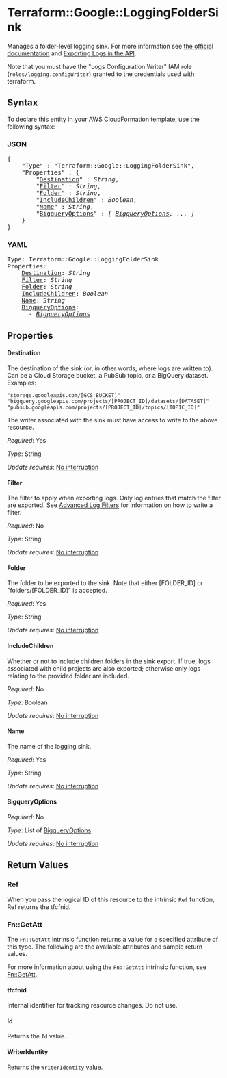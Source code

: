# Terraform::Google::LoggingFolderSink

Manages a folder-level logging sink. For more information see
[the official documentation](https://cloud.google.com/logging/docs/) and
[Exporting Logs in the API](https://cloud.google.com/logging/docs/api/tasks/exporting-logs).

Note that you must have the "Logs Configuration Writer" IAM role (`roles/logging.configWriter`)
granted to the credentials used with terraform.

## Syntax

To declare this entity in your AWS CloudFormation template, use the following syntax:

### JSON

<pre>
{
    "Type" : "Terraform::Google::LoggingFolderSink",
    "Properties" : {
        "<a href="#destination" title="Destination">Destination</a>" : <i>String</i>,
        "<a href="#filter" title="Filter">Filter</a>" : <i>String</i>,
        "<a href="#folder" title="Folder">Folder</a>" : <i>String</i>,
        "<a href="#includechildren" title="IncludeChildren">IncludeChildren</a>" : <i>Boolean</i>,
        "<a href="#name" title="Name">Name</a>" : <i>String</i>,
        "<a href="#bigqueryoptions" title="BigqueryOptions">BigqueryOptions</a>" : <i>[ <a href="bigqueryoptions.md">BigqueryOptions</a>, ... ]</i>
    }
}
</pre>

### YAML

<pre>
Type: Terraform::Google::LoggingFolderSink
Properties:
    <a href="#destination" title="Destination">Destination</a>: <i>String</i>
    <a href="#filter" title="Filter">Filter</a>: <i>String</i>
    <a href="#folder" title="Folder">Folder</a>: <i>String</i>
    <a href="#includechildren" title="IncludeChildren">IncludeChildren</a>: <i>Boolean</i>
    <a href="#name" title="Name">Name</a>: <i>String</i>
    <a href="#bigqueryoptions" title="BigqueryOptions">BigqueryOptions</a>: <i>
      - <a href="bigqueryoptions.md">BigqueryOptions</a></i>
</pre>

## Properties

#### Destination

The destination of the sink (or, in other words, where logs are written to). Can be a
Cloud Storage bucket, a PubSub topic, or a BigQuery dataset. Examples:
```
"storage.googleapis.com/[GCS_BUCKET]"
"bigquery.googleapis.com/projects/[PROJECT_ID]/datasets/[DATASET]"
"pubsub.googleapis.com/projects/[PROJECT_ID]/topics/[TOPIC_ID]"
```
The writer associated with the sink must have access to write to the above resource.

_Required_: Yes

_Type_: String

_Update requires_: [No interruption](https://docs.aws.amazon.com/AWSCloudFormation/latest/UserGuide/using-cfn-updating-stacks-update-behaviors.html#update-no-interrupt)

#### Filter

The filter to apply when exporting logs. Only log entries that match the filter are exported.
See [Advanced Log Filters](https://cloud.google.com/logging/docs/view/advanced_filters) for information on how to
write a filter.

_Required_: No

_Type_: String

_Update requires_: [No interruption](https://docs.aws.amazon.com/AWSCloudFormation/latest/UserGuide/using-cfn-updating-stacks-update-behaviors.html#update-no-interrupt)

#### Folder

The folder to be exported to the sink. Note that either [FOLDER_ID] or "folders/[FOLDER_ID]" is
accepted.

_Required_: Yes

_Type_: String

_Update requires_: [No interruption](https://docs.aws.amazon.com/AWSCloudFormation/latest/UserGuide/using-cfn-updating-stacks-update-behaviors.html#update-no-interrupt)

#### IncludeChildren

Whether or not to include children folders in the sink export. If true, logs
associated with child projects are also exported; otherwise only logs relating to the provided folder are included.

_Required_: No

_Type_: Boolean

_Update requires_: [No interruption](https://docs.aws.amazon.com/AWSCloudFormation/latest/UserGuide/using-cfn-updating-stacks-update-behaviors.html#update-no-interrupt)

#### Name

The name of the logging sink.

_Required_: Yes

_Type_: String

_Update requires_: [No interruption](https://docs.aws.amazon.com/AWSCloudFormation/latest/UserGuide/using-cfn-updating-stacks-update-behaviors.html#update-no-interrupt)

#### BigqueryOptions

_Required_: No

_Type_: List of <a href="bigqueryoptions.md">BigqueryOptions</a>

_Update requires_: [No interruption](https://docs.aws.amazon.com/AWSCloudFormation/latest/UserGuide/using-cfn-updating-stacks-update-behaviors.html#update-no-interrupt)

## Return Values

### Ref

When you pass the logical ID of this resource to the intrinsic `Ref` function, Ref returns the tfcfnid.

### Fn::GetAtt

The `Fn::GetAtt` intrinsic function returns a value for a specified attribute of this type. The following are the available attributes and sample return values.

For more information about using the `Fn::GetAtt` intrinsic function, see [Fn::GetAtt](https://docs.aws.amazon.com/AWSCloudFormation/latest/UserGuide/intrinsic-function-reference-getatt.html).

#### tfcfnid

Internal identifier for tracking resource changes. Do not use.

#### Id

Returns the <code>Id</code> value.

#### WriterIdentity

Returns the <code>WriterIdentity</code> value.


